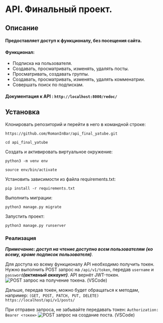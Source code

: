 # API. Финальный проект.
## Описание
#### Предоставляет доступ к функционалу, без посещения сайта.
#### Функционал:
* Подписка на пользователя.
* Создавать, просматривать, изменять, удалять посты.
* Просматривать, создавать группы.
* Создавать, просматривать, изменять, удалять комменатрии.
* Совершать поиск по подпискам. 

#### Документация к API : `http://localhost:8000/redoc/`

## Установка
Клонировать репозиторий и перейти в него в командной строке:
```
https://github.com/RomanInBar/api_final_yatube.git

cd api_final_yatube
```

Cоздать и активировать виртуальное окружение:

```
python3 -m venv env

source env/bin/activate
```

Установить зависимости из файла requirements.txt:

```
pip install -r requirements.txt
```

Выполнить миграции:

```
python3 manage.py migrate
```

Запустить проект:

```
python3 manage.py runserver
```
### Реализация

___Примечание: доступ на чтение доступно всем пользователям___
___(ко всему, кроме подписок пользователя)___.

Для доступа ко всему функционалу API необходимо получить токен.
Нужно выполнить POST запрос на `/api/v1/token`, передав `username` и `password`___(активный аккаунт)___. API вернёт JWT-токен.
![POST запрос на получение токена. (VSCode)](https://ibb.co/Q8mJf8X)


Дальше, передав токен, можно будет обращаться к методам, например:
`(GET, POST, PATCH, PUT, DELETE) https://localhost/api/v1/posts/`

При отправке запроса, не забывайте передавать токен:
`Authorization: Bearer <токен>`
![POST запрос на создание поста. (VSCode)]([url=https://ibb.co/zsZpWgp][img]https://i.ibb.co/zsZpWgp/POST2.png[/img][/url])


